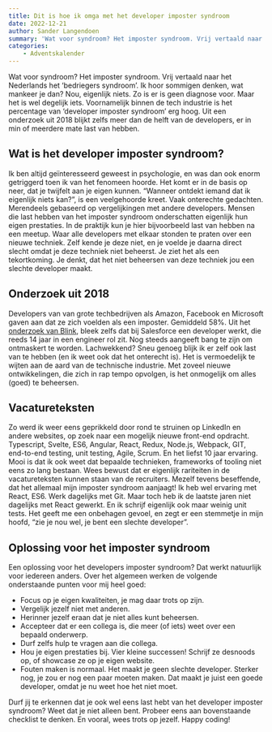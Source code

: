 ```yaml
---
title: Dit is hoe ik omga met het developer imposter syndroom
date: 2022-12-21
author: Sander Langendoen
summary: 'Wat voor syndroom? Het imposter syndroom. Vrij vertaald naar het Nederlands het ‘bedriegers syndroom’. Ik hoor sommigen denken, wat mankeer je dan? Nou, eigenlijk niets. Zo is er is geen diagnose voor. Maar het is wel degelijk iets. Voornamelijk binnen de tech industrie is het percentage van ‘developer imposter syndroom’ erg hoog. Uit een onderzoek uit 2018 blijkt zelfs meer dan de helft van de developers, er in min of meerdere mate last van hebben.'
categories:
    - Adventskalender
---
```


Wat voor syndroom? Het imposter syndroom. Vrij vertaald naar het Nederlands het ‘bedriegers syndroom’. Ik hoor sommigen denken, wat mankeer je dan? Nou, eigenlijk niets. Zo is er is geen diagnose voor. Maar het is wel degelijk iets. Voornamelijk binnen de tech industrie is het percentage van ‘developer imposter syndroom’ erg hoog. Uit een onderzoek uit 2018 blijkt zelfs meer dan de helft van de developers, er in min of meerdere mate last van hebben.

## Wat is het developer imposter syndroom?

Ik ben altijd geïnteresseerd geweest in psychologie, en was dan ook enorm getriggerd toen ik van het fenomeen hoorde. Het komt er in de basis op neer, dat je twijfelt aan je eigen kunnen. “Wanneer ontdekt iemand dat ik eigenlijk niets kan?”, is een veelgehoorde kreet. Vaak onterechte gedachten. Merendeels gebaseerd op vergelijkingen met andere developers. Mensen die last hebben van het imposter syndroom onderschatten eigenlijk hun eigen prestaties. In de praktijk kun je hier bijvoorbeeld last van hebben na een meetup. Waar alle developers met elkaar stonden te praten over een nieuwe techniek. Zelf kende je deze niet, en je voelde je daarna direct slecht omdat je deze techniek niet beheerst. Je ziet het als een tekortkoming. Je denkt, dat het niet beheersen van deze techniek jou een slechte developer maakt.

## Onderzoek uit 2018

Developers van van grote techbedrijven als Amazon, Facebook en Microsoft gaven aan dat ze zich voelden als een imposter. Gemiddeld 58%. Uit het [onderzoek van Blink](https://www.teamblind.com/blog/index.php/2018/09/05/58-percent-of-tech-workers-feel-like-impostors/), bleek zelfs dat bij Salesforce een developer werkt, die reeds 14 jaar in een engineer rol zit. Nog steeds aangeeft bang te zijn om ontmaskert te worden. Lachwekkend? Sneu genoeg blijk ik er zelf ook last van te hebben (en ik weet ook dat het onterecht is). Het is vermoedelijk te wijten aan de aard van de technische industrie. Met zoveel nieuwe ontwikkelingen, die zich in rap tempo opvolgen, is het onmogelijk om alles (goed) te beheersen.

## Vacatureteksten

Zo werd ik weer eens geprikkeld door rond te struinen op LinkedIn en andere websites, op zoek naar een mogelijk nieuwe front-end opdracht. Typescript, Svelte, ES6, Angular, React, Redux, Node.js, Webpack, GIT, end-to-end testing, unit testing, Agile, Scrum. En het liefst 10 jaar ervaring. Mooi is dat ik ook weet dat bepaalde technieken, frameworks of tooling niet eens zo lang bestaan. Wees bewust dat er eigenlijk rariteiten in de vacatureteksten kunnen staan van de recruiters. Mezelf tevens beseffende, dat het allemaal mijn imposter syndroom aanjaagt! Ik heb wel ervaring met React, ES6. Werk dagelijks met Git. Maar toch heb ik de laatste jaren niet dagelijks met React gewerkt. En ik schrijf eigenlijk ook maar weinig unit tests. Het geeft me een onbehagen gevoel, en zegt er een stemmetje in mijn hoofd, “zie je nou wel, je bent een slechte developer”.

## Oplossing voor het imposter syndroom

Een oplossing voor het developers imposter syndroom? Dat werkt natuurlijk voor iedereen anders. Over het algemeen werken de volgende onderstaande punten voor mij heel goed:

-   Focus op je eigen kwaliteiten, je mag daar trots op zijn.
-   Vergelijk jezelf niet met anderen.
-   Herinner jezelf eraan dat je niet alles kunt beheersen.
-   Accepteer dat er een collega is, die meer (of iets) weet over een bepaald onderwerp.
-   Durf zelfs hulp te vragen aan die collega.
-   Hou je eigen prestaties bij. Vier kleine successen! Schrijf ze desnoods op, of showcase ze op je eigen website.
-   Fouten maken is normaal. Het maakt je geen slechte developer. Sterker nog, je zou er nog een paar moeten maken. Dat maakt je juist een goede developer, omdat je nu weet hoe het niet moet.

Durf jij te erkennen dat je ook wel eens last hebt van het developer imposter syndroom? Weet dat je niet alleen bent. Probeer eens aan bovenstaande checklist te denken. En vooral, wees trots op jezelf. Happy coding!
